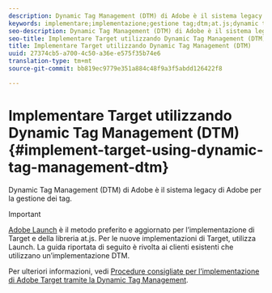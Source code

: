 ```yaml
---
description: Dynamic Tag Management (DTM) di Adobe è il sistema legacy di Adobe per la gestione dei tag.
keywords: implementare;implementazione;gestione tag;dtm;at.js;dynamic tag management
seo-description: Dynamic Tag Management (DTM) di Adobe è il sistema legacy di Adobe per la gestione dei tag.
seo-title: Implementare Target utilizzando Dynamic Tag Management (DTM)
title: Implementare Target utilizzando Dynamic Tag Management (DTM)
uuid: 27374cb5-a700-4c50-a36e-e575f35b74e6
translation-type: tm+mt
source-git-commit: bb819ec9779e351a884c48f9a3f5abdd126422f8

---
```



# Implementare Target utilizzando Dynamic Tag Management (DTM){#implement-target-using-dynamic-tag-management-dtm}

Dynamic Tag Management (DTM) di Adobe è il sistema legacy di Adobe per la gestione dei tag.

>[!IMPORTANT]
>
>[Adobe Launch](../../../c-implementing-target/c-implementing-target-for-client-side-web/how-to-deployatjs/cmp-implementing-target-using-adobe-launch.md#topic_5234DDAEB0834333BD6BA1B05892FC25) è il metodo preferito e aggiornato per l’implementazione di Target e della libreria at.js. Per le nuove implementazioni di Target, utilizza Launch. La guida riportata di seguito è rivolta ai clienti esistenti che utilizzano un’implementazione DTM.

Per ulteriori informazioni, vedi [Procedure consigliate per l’implementazione di Adobe Target tramite la Dynamic Tag Management](https://marketing.adobe.com/resources/help/en_US/dtm/target/).
